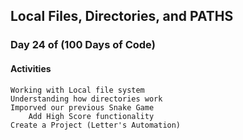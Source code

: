 ## Local Files, Directories, and PATHS

### Day 24 of (100 Days of Code)

#### Activities

    Working with Local file system
    Understanding how directories work
    Imporved our previous Snake Game
        Add High Score functionality
    Create a Project (Letter's Automation)
